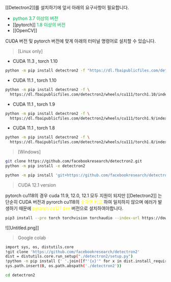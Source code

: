[[Detectron2]]를 설치하기에 앞서 아래의 요구사항이 필요합니다.

- <font color="#00b050">python 3.7 이상의 버전</font>
- [[pytorch]] <font color="#00b050">1.8 이상의 버전</font>
- [[OpenCV]] 

CUDA 버전 및 pytorch 버전에 맞게 아래의 터미널 명령어로 설치할 수 있습니다.

> [Linux only]
- CUDA 11.3 , torch 1.10
```bash
python -m pip install detectron2 -f "https://dl.fbaipublicfiles.com/detectron2/wheels/cu113/torch1.10/index.html"
```

- CUDA 11.1 , torch 1.10
```bash
python -m pip install detectron2 -f \
  https://dl.fbaipublicfiles.com/detectron2/wheels/cu111/torch1.10/index.html
```

- CUDA 11.1 , torch 1.9
```bash
python -m pip install detectron2 -f \
  https://dl.fbaipublicfiles.com/detectron2/wheels/cu111/torch1.9/index.html
```

- CUDA 11.1 , torch 1.8
```bash
python -m pip install detectron2 -f \
  https://dl.fbaipublicfiles.com/detectron2/wheels/cu111/torch1.8/index.html
```


> [Windows]

```bash
git clone https://github.com/facebookresearch/detectron2.git
python -m pip install -e detectron2
```

```bash
python -m pip install 'git+https://github.com/facebookresearch/detectron2.git'
```


> CUDA 12.1 version

pytorch cu118의 경우 cuda 11.9, 12.0, 12.1 모두 지원이 되지만 [[Detectron2]] 는 단순히 CUDA 버전과 pyrorch cu118의 <font color="#ffff00">숫자만 비교</font> 하여 일치하지 않으며 에러가 발생하기 때문에 <font color="#ffff00">pytorch cu121 dev</font> 버전으로 설치하여야합니다.

```bash
pip3 install --pre torch torchvision torchaudio --index-url https://download.pytorch.org/whl/nightly/cu121
```

![[Untitled.png]]


> Google colab

```bash
import sys, os, distutils.core
!git clone 'https://github.com/facebookresearch/detectron2'
dist = distutils.core.run_setup("./detectron2/setup.py")
!python -m pip install {' '.join([f"'{x}'" for x in dist.install_requires])}
sys.path.insert(0, os.path.abspath('./detectron2'))
```

```bash
cd detectron2
```
